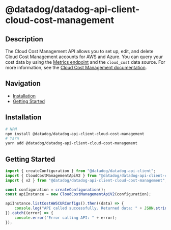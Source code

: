 # @datadog/datadog-api-client-cloud-cost-management

## Description

The Cloud Cost Management API allows you to set up, edit, and delete Cloud Cost Management accounts for AWS and Azure. You can query your cost data by using the [Metrics endpoint](https://docs.datadoghq.com/api/latest/metrics/#query-timeseries-data-across-multiple-products) and the `cloud_cost` data source. For more information, see the [Cloud Cost Management documentation](https://docs.datadoghq.com/cloud_cost_management/).

## Navigation

- [Installation](#installation)
- [Getting Started](#getting-started)

## Installation

```sh
# NPM
npm install @datadog/datadog-api-client-cloud-cost-management
# Yarn
yarn add @datadog/datadog-api-client-cloud-cost-management
```

## Getting Started
```ts
import { createConfiguration } from "@datadog/datadog-api-client";
import { CloudCostManagementApiV2 } from "@datadog/datadog-api-client-cloud-cost-management";
import { v2 } from "@datadog/datadog-api-client-cloud-cost-management";

const configuration = createConfiguration();
const apiInstance = new CloudCostManagementApiV2(configuration);

apiInstance.listCostAWSCURConfigs().then((data) => {
    console.log("API called successfully. Returned data: " + JSON.stringify(data));
}).catch((error) => {
    console.error("Error calling API: " + error);
});
```